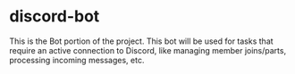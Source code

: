# discord-bot
This is the Bot portion of the project. This bot will be used for tasks that require an active connection to Discord, like managing member joins/parts, processing incoming messages, etc.
